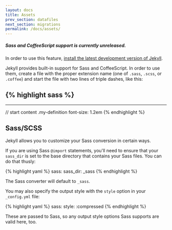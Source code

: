 ```yaml
---
layout: docs
title: Assets
prev_section: datafiles
next_section: migrations
permalink: /docs/assets/
---
```


<div class="note unreleased">
  <h5>Sass and CoffeeScript support is currently unreleased.</h5>
  <p>
  In order to use this feature, <a href="/docs/installation/#pre-releases">
  install the latest development version of Jekyll</a>.
  </p>
</div>

Jekyll provides built-in support for Sass and CoffeeScript. In order to use
them, create a file with the proper extension name (one of `.sass`, `.scss`,
or `.coffee`) and start the file with two lines of triple dashes, like this:

{% highlight sass %}
---
---

// start content
.my-definition
  font-size: 1.2em
{% endhighlight %}

## Sass/SCSS

Jekyll allows you to customize your Sass conversion in certain ways.

If you are using Sass `@import` statements, you'll need to ensure that your
`sass_dir` is set to the base directory that contains your Sass files. You
can do that thusly:

{% highlight yaml %}
sass:
    sass_dir: _sass
{% endhighlight %}

The Sass converter will default to `_sass`.

You may also specify the output style with the `style` option in your
`_config.yml` file:

{% highlight yaml %}
sass:
    style: :compressed
{% endhighlight %}

These are passed to Sass, so any output style options Sass supports are valid
here, too.

